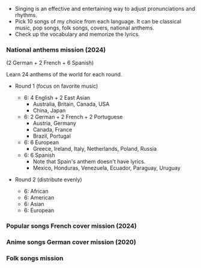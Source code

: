 
* Singing is an effective and entertaining way to adjust pronunciations and rhythms.
* Pick 10 songs of my choice from each language. It can be classical music, pop songs, folk songs, covers, national anthems.
* Check up the vocabulary and memorize the lyrics.

### National anthems mission (2024)

(2 German + 2 French + 6 Spanish)

Learn 24 anthems of the world for each round.

* Round 1 (focus on favorite music)
    * 6: 4 English + 2 East Asian
        * Australia, Britain, Canada, USA
        * China, Japan
    * 6: 2 German + 2 French + 2 Portuguese
        * Austria, Germany
        * Canada, France
        * Brazil, Portugal
    * 6: 6 European
        * Greece, Ireland, Italy, Netherlands, Poland, Russia
    * 6: 6 Spanish
        * Note that Spain's anthem doesn't have lyrics.
        * Mexico, Honduras, Venezuela, Ecuador, Paraguay, Uruguay

* Round 2 (distribute evenly)
    * 6: African
    * 6: American
    * 6: Asian
    * 6: European

### Popular songs French cover mission (2024)

### Anime songs German cover mission (2020)

### Folk songs mission

